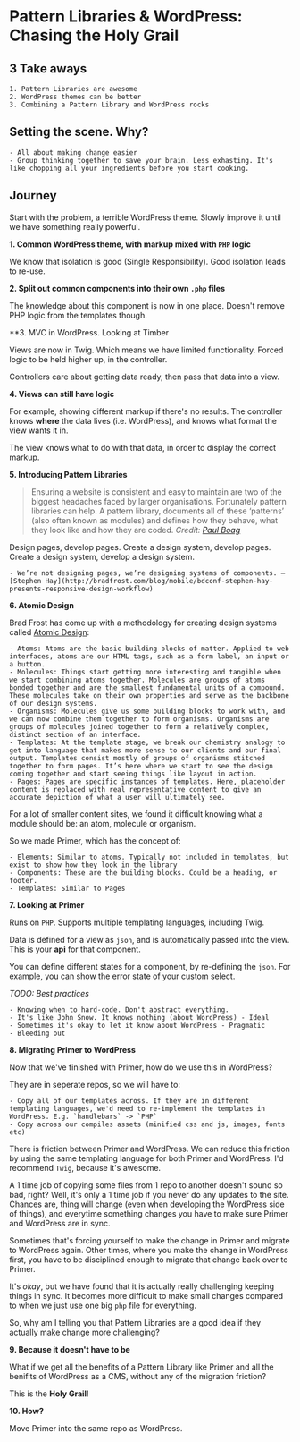 # Pattern Libraries & WordPress: Chasing the Holy Grail

## 3 Take aways
    1. Pattern Libraries are awesome
    2. WordPress themes can be better
    3. Combining a Pattern Library and WordPress rocks

## Setting the scene. Why?
    - All about making change easier
    - Group thinking together to save your brain. Less exhasting. It's like chopping all your ingredients before you start cooking.

## Journey
Start with the problem, a terrible WordPress theme. Slowly improve it until we have something really powerful.

**1. Common WordPress theme, with markup mixed with `PHP` logic**

We know that isolation is good (Single Responsibility). Good isolation leads to re-use.

**2. Split out common components into their own `.php` files**

The knowledge about this component is now in one place.
Doesn't remove PHP logic from the templates though.

**3. MVC in WordPress. Looking at Timber

Views are now in Twig. Which means we have limited functionality. Forced logic to be held higher up, in the controller.

Controllers care about getting data ready, then pass that data into a view.

**4. Views can still have logic**

For example, showing different markup if there's no results. The controller knows **where** the data lives (i.e. WordPress), and knows what format the view wants it in.

The view knows what to do with that data, in order to display the correct markup.

**5. Introducing Pattern Libraries**

> Ensuring a website is consistent and easy to maintain are two of the biggest headaches faced by larger organisations. Fortunately pattern libraries can help.
> A pattern library, documents all of these ‘patterns’ (also often known as modules) and defines how they behave, what they look like and how they are coded.
_Credit: [Paul Boag](https://boagworld.com/design/pattern-library/)_

Design pages, develop pages.
Create a design system, develop pages.
Create a design system, develop a design system.

    - We’re not designing pages, we’re designing systems of components. — [Stephen Hay](http://bradfrost.com/blog/mobile/bdconf-stephen-hay-presents-responsive-design-workflow)

**6. Atomic Design**

Brad Frost has come up with a methodology for creating design systems called [Atomic Design](http://bradfrost.com/blog/post/atomic-web-design/):

    - Atoms: Atoms are the basic building blocks of matter. Applied to web interfaces, atoms are our HTML tags, such as a form label, an input or a button.
    - Molecules: Things start getting more interesting and tangible when we start combining atoms together. Molecules are groups of atoms bonded together and are the smallest fundamental units of a compound. These molecules take on their own properties and serve as the backbone of our design systems.
    - Organisms: Molecules give us some building blocks to work with, and we can now combine them together to form organisms. Organisms are groups of molecules joined together to form a relatively complex, distinct section of an interface.
    - Templates: At the template stage, we break our chemistry analogy to get into language that makes more sense to our clients and our final output. Templates consist mostly of groups of organisms stitched together to form pages. It’s here where we start to see the design coming together and start seeing things like layout in action.
    - Pages: Pages are specific instances of templates. Here, placeholder content is replaced with real representative content to give an accurate depiction of what a user will ultimately see.

For a lot of smaller content sites, we found it difficult knowing what a module should be: an atom, molecule or organism.

So we made Primer, which has the concept of:

    - Elements: Similar to atoms. Typically not included in templates, but exist to show how they look in the library
    - Components: These are the building blocks. Could be a heading, or footer.
    - Templates: Similar to Pages

**7. Looking at Primer**

Runs on `PHP`. Supports multiple templating languages, including Twig.

Data is defined for a view as `json`, and is automatically passed into the view. This is your **api** for that component.

You can define different states for a component, by re-defining the `json`. For example, you can show the error state of your custom select.

_TODO: Best practices_

    - Knowing when to hard-code. Don't abstract everything.
    - It's like John Snow. It knows nothing (about WordPress) - Ideal
    - Sometimes it's okay to let it know about WordPress - Pragmatic
    - Bleeding out

**8. Migrating Primer to WordPress**

Now that we've finished with Primer, how do we use this in WordPress?

They are in seperate repos, so we will have to:

    - Copy all of our templates across. If they are in different templating languages, we'd need to re-implement the templates in WordPress. E.g. `handlebars` -> `PHP`
    - Copy across our compiles assets (minified css and js, images, fonts etc)

There is friction between Primer and WordPress. We can reduce this friction by using the same templating language for both Primer and WordPress. I'd recommend `Twig`, because it's awesome.

A 1 time job of copying some files from 1 repo to another doesn't sound so bad, right? Well, it's only a 1 time job if you never do any updates to the site. Chances are, thing will change (even when developing the WordPress side of things), and everytime something changes you have to make sure Primer and WordPress are in sync.

Sometimes that's forcing yourself to make the change in Primer and migrate to WordPress again. Other times, where you make the change in WordPress first, you have to be disciplined enough to migrate that change back over to Primer.

It's _okay_, but we have found that it is actually really challenging keeping things in sync. It becomes more difficult to make small changes compared to when we just use one big `php` file for everything.

So, why am I telling you that Pattern Libraries are a good idea if they actually make change more challenging?

**9. Because it doesn't have to be**

What if we get all the benefits of a Pattern Library like Primer and all the benifits of WordPress as a CMS, without any of the migration friction?

This is the **Holy Grail**!

**10. How?**

Move Primer into the same repo as WordPress.
